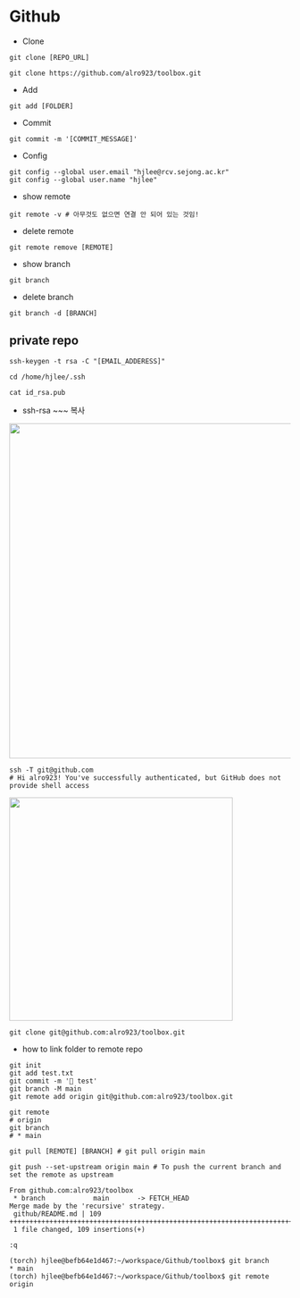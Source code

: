 # Github
- Clone
```
git clone [REPO_URL]
```
```
git clone https://github.com/alro923/toolbox.git
```

- Add
```
git add [FOLDER]
```

- Commit
```
git commit -m '[COMMIT_MESSAGE]'
```

- Config
```
git config --global user.email "hjlee@rcv.sejong.ac.kr"
git config --global user.name "hjlee"
```


- show remote
```
git remote -v # 아무것도 없으면 연결 안 되어 있는 것임!
```

- delete remote
```
git remote remove [REMOTE]
```

- show branch
```
git branch
```
- delete branch
```
git branch -d [BRANCH]
```

## private repo
```
ssh-keygen -t rsa -C "[EMAIL_ADDERESS]"
```
```
cd /home/hjlee/.ssh
```
```
cat id_rsa.pub
```

- ssh-rsa ~~~ 복사

<img src = "https://user-images.githubusercontent.com/41139770/167615248-fccda2bd-e5d1-4966-aec9-1fab99618780.png" width = "600" />

```
ssh -T git@github.com
# Hi alro923! You've successfully authenticated, but GitHub does not provide shell access
```

<img src = "https://user-images.githubusercontent.com/41139770/167621769-3f2890b1-e515-4f22-9dad-381277b5f106.png" width = "400" />

```
git clone git@github.com:alro923/toolbox.git
```

- how to link folder to remote repo
```
git init
git add test.txt
git commit -m '🎈 test'
git branch -M main
git remote add origin git@github.com:alro923/toolbox.git
```
```
git remote
# origin
git branch
# * main
```
```
git pull [REMOTE] [BRANCH] # git pull origin main
```
```
git push --set-upstream origin main # To push the current branch and set the remote as upstream
```

```
From github.com:alro923/toolbox
 * branch            main       -> FETCH_HEAD
Merge made by the 'recursive' strategy.
 github/README.md | 109 +++++++++++++++++++++++++++++++++++++++++++++++++++++++++++++++++++++++++++++++++++++++++++++++++++++++++++++
 1 file changed, 109 insertions(+)
```
```
:q
```

```
(torch) hjlee@befb64e1d467:~/workspace/Github/toolbox$ git branch
* main
(torch) hjlee@befb64e1d467:~/workspace/Github/toolbox$ git remote
origin
```
